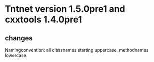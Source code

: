 Tntnet version 1.5.0pre1 and cxxtools 1.4.0pre1
===============================================

changes
-------

Namingconvention: all classnames starting uppercase, methodnames lowercase.

